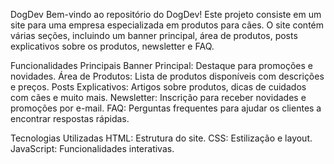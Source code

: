 DogDev
Bem-vindo ao repositório do DogDev! Este projeto consiste em um site para uma empresa especializada em produtos para cães.
O site contém várias seções, incluindo um banner principal, área de produtos, posts explicativos sobre os produtos, newsletter e FAQ.

Funcionalidades Principais
Banner Principal: Destaque para promoções e novidades.
Área de Produtos: Lista de produtos disponíveis com descrições e preços.
Posts Explicativos: Artigos sobre produtos, dicas de cuidados com cães e muito mais.
Newsletter: Inscrição para receber novidades e promoções por e-mail.
FAQ: Perguntas frequentes para ajudar os clientes a encontrar respostas rápidas.

Tecnologias Utilizadas
HTML: Estrutura do site.
CSS: Estilização e layout.
JavaScript: Funcionalidades interativas.
